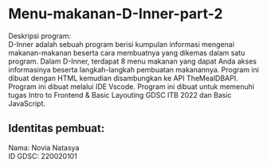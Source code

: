 # Menu-makanan-D-Inner-part-2
Deskripsi program: <br>
D-Inner adalah sebuah program berisi kumpulan informasi mengenai makanan-makanan beserta cara membuatnya yang dikemas dalam satu program. Dalam D-Inner, terdapat 8 menu makanan yang dapat Anda akses informasinya beserta langkah-langkah pembuatan makanannya. Program ini dibuat dengan HTML kemudian disambungkan ke API TheMealDBAPI. Program ini dibuat melalui IDE Vscode. Program ini dibuat untuk memenuhi tugas Intro to Frontend & Basic Layouting GDSC ITB 2022 dan Basic JavaScript.

## Identitas pembuat: <br>
Nama: Novia Natasya <br>
ID GDSC: 220020101
